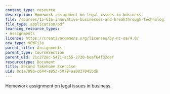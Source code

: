 ```yaml
---
content_type: resource
description: Homework assignment on legal issues in business.
file: /courses/15-616-innovative-businesses-and-breakthrough-technologies-the-legal-issues-fall-2004/8c1a799bc644a0535078aa0837045bdb_ex2.pdf
file_type: application/pdf
learning_resource_types:
- Assignments
license: https://creativecommons.org/licenses/by-nc-sa/4.0/
ocw_type: OCWFile
parent_title: Assignments
parent_type: CourseSection
parent_uid: 21c2728c-5471-ac55-2720-beaf64f32def
resourcetype: Document
title: Second Takehome Exercise
uid: 8c1a799b-c644-a053-5078-aa0837045bdb
---
```

Homework assignment on legal issues in business.